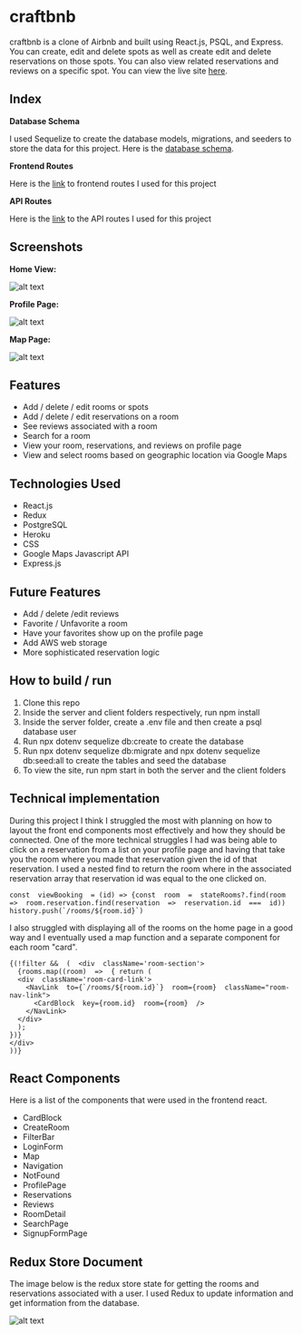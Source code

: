 # craftbnb

craftbnb is a clone of Airbnb and built using React.js, PSQL, and Express. You can create, edit and delete spots as well as create edit and delete reservations on those spots. You can also view related reservations and reviews on a specific spot. You can view the live site [here](https://solo-express-project.herokuapp.com/).

## Index

**Database Schema**

I used Sequelize to create the database models, migrations, and seeders to store the data for this project. Here is the [database schema](https://github.com/keimjm/solo-project/wiki/Database-Schema).

**Frontend Routes**

Here is the [link](https://github.com/keimjm/solo-project/wiki/Frontend-Routes) to frontend routes I used for this project

**API Routes**

Here is the [link](https://github.com/keimjm/solo-project/wiki/API-Routes) to the API routes I used for this project

## Screenshots

**Home View:**

![alt text](https://github.com/keimjm/solo-project/tree/main/client/public/images/HomePage.png)

**Profile Page:**

![alt text](https://github.com/keimjm/solo-project/tree/main/client/public/images/ProfilePage.png)

**Map Page:**

![alt text](https://github.com/keimjm/solo-project/tree/main/client/public/images/Map.png)

## Features

- Add / delete / edit rooms or spots
- Add / delete / edit reservations on a room
- See reviews associated with a room
- Search for a room
- View your room, reservations, and reviews on profile page
- View and select rooms based on geographic location via Google Maps

## Technologies Used

- React.js
- Redux
- PostgreSQL
- Heroku
- CSS
- Google Maps Javascript API
- Express.js

## Future Features

- Add / delete /edit reviews
- Favorite / Unfavorite a room
- Have your favorites show up on the profile page
- Add AWS web storage
- More sophisticated reservation logic

## How to build / run

1.  Clone this repo
2.  Inside the server and client folders respectively, run npm install
3.  Inside the server folder, create a .env file and then create a psql database user
4.  Run npx dotenv sequelize db:create to create the database
5.  Run npx dotenv sequelize db:migrate and npx dotenv sequelize db:seed:all to create the tables and seed the database
6.  To view the site, run npm start in both the server and the client folders

## Technical implementation

During this project I think I struggled the most with planning on how to layout the front end components most effectively and how they should be connected. One of the more technical struggles I had was being able to click on a reservation from a list on your profile page and having that take you the room where you made that reservation given the id of that reservation. I used a nested find to return the room where in the associated reservation array that reservation id was equal to the one clicked on.

    const  viewBooking  = (id) => {const  room  =  stateRooms?.find(room  =>  room.reservation.find(reservation  =>  reservation.id  ===  id))
    history.push(`/rooms/${room.id}`)

I also struggled with displaying all of the rooms on the home page in a good way and I eventually used a map function and a separate component for each room "card".

    {(!filter &&  (  <div  className='room-section'>
      {rooms.map((room)  =>  { return (
      <div  className='room-card-link'>
        <NavLink  to={`/rooms/${room.id}`}  room={room}  className="room-nav-link">
          <CardBlock  key={room.id}  room={room}  />
        </NavLink>
      </div>
      );
    })}
    </div>
    ))}

## React Components

Here is a list of the components that were used in the frontend react.

- CardBlock
- CreateRoom
- FilterBar
- LoginForm
- Map
- Navigation
- NotFound
- ProfilePage
- Reservations
- Reviews
- RoomDetail
- SearchPage
- SignupFormPage

## Redux Store Document

The image below is the redux store state for getting the rooms and reservations associated with a user. I used Redux to update information and get information from the database.

![alt text](https://github.com/keimjm/solo-project/tree/main/client/public/images/ReduxStore.png)
